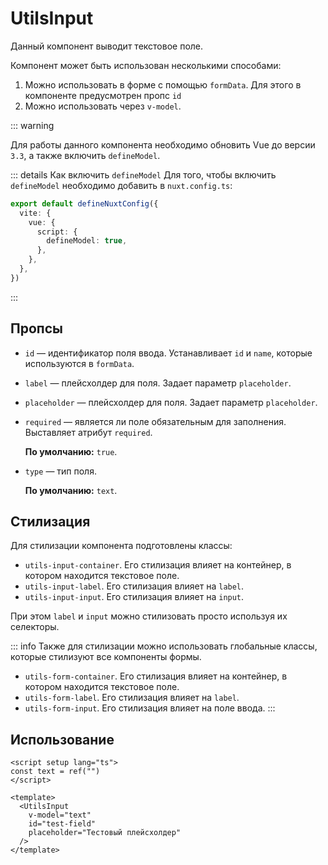 # UtilsInput

Данный компонент выводит текстовое поле.

Компонент может быть использован несколькими способами:

1. Можно использовать в форме с помощью `formData`. Для этого в компоненте предусмотрен пропс `id`
1. Можно использовать через `v-model`.

::: warning

Для работы данного компонента необходимо обновить Vue до версии `3.3`, а также включить `defineModel`.

::: details Как включить `defineModel`
Для того, чтобы включить `defineModel` необходимо добавить в `nuxt.config.ts`:

```ts
export default defineNuxtConfig({
  vite: {
    vue: {
      script: {
        defineModel: true,
      },
    },
  },
})
```

:::

## Пропсы

- `id` — идентификатор поля ввода. Устанавливает `id` и `name`, которые используются в `formData`.

- `label` — плейсхолдер для поля. Задает параметр `placeholder`.

- `placeholder` — плейсхолдер для поля. Задает параметр `placeholder`.

- `required` — является ли поле обязательным для заполнения. Выставляет атрибут `required`.

  **По умолчанию:** `true`.

- `type` — тип поля.

  **По умолчанию:** `text`.

## Стилизация

Для стилизации компонента подготовлены классы:

- `utils-input-container`. Его стилизация влияет на контейнер, в котором находится текстовое поле.
- `utils-input-label`. Его стилизация влияет на `label`.
- `utils-input-input`. Его стилизация влияет на `input`.

При этом `label` и `input` можно стилизовать просто используя их селекторы.

::: info
Также для стилизации можно использовать глобальные классы, которые стилизуют все компоненты формы.

- `utils-form-container`. Его стилизация влияет на контейнер, в котором находится текстовое поле.
- `utils-form-label`. Его стилизация влияет на `label`.
- `utils-form-input`. Его стилизация влияет на поле ввода.
:::

## Использование

```vue
<script setup lang="ts">
const text = ref("")
</script>

<template>
  <UtilsInput
    v-model="text"
    id="test-field"
    placeholder="Тестовый плейсхолдер"
  />
</template>
```
